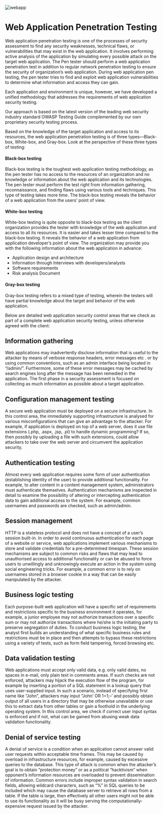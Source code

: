 ![webapp](https://static.javatpoint.com/blog/images/web-application.png)

# Web Application Penetration Testing
Web application penetration testing is one of the processes of security assessment to find any security weaknesses, technical flaws, or vulnerabilities that may exist in the web application. It involves performing active analysis of the application by simulating every possible attack on the target web application. The Pen tester should perform a web application penetration test in addition to regular network penetration testing to ensure the security of organization’s web application. During web application pen testing, the pen tester tries to find and exploit web application vulnerabilities to determine what information and access they can gain.


Each application and environment is unique, however, we have developed a unified methodology that addresses the requirements of web application security testing.

Our approach is based on the latest version of the leading web security industry standard OWASP Testing Guide complemented by our own proprietary security testing process.

Based on the knowledge of the target application and access to its resources, the web application penetration testing is of three types—Black-box, White-box, and Gray-box. Look at the perspective of these three types of testing:

#### Black-box testing

Black-box testing is the toughest web application testing methodology, as the pen tester has no access to the resources of an organization and no knowledge or information about the web application and its technologies. The pen tester must perform the test right from information gathering, reconnaissance, and finding flaws using various tools and techniques. This type of testing takes more time. The black-box testing reveals the behavior of a web application from the users’ point of view.

#### White-box testing

White-box testing is quite opposite to black-box testing as the client organization provides the tester with knowledge of the web application and access to all its resources. It is easier and takes lesser time compared to the black-box testing. It reveals the behavior of a web application from application developer’s point of view. The organization may provide you with the following information about the web application in advance:

- Application design and architecture
- Information through Interviews with developers/analysts
- Software requirements
- Risk analysis Document

#### Gray-box testing 

Gray-box testing refers to a mixed type of testing, wherein the testers will have partial knowledge about the target and behavior of the web application.

Below are detailed web application security control areas that we check as part of a complete web application security testing, unless otherwise agreed with the client:

## Information gathering

Web applications may inadvertently disclose information that is useful to the attacker by means of verbose response headers, error messages etc . or by using common conventions, such as an admin interface being located in “/admin/”. Furthermore, some of these error messages may be cached by search engines long after the message has been remedied in the application. The first phase in a security assessment is focused on collecting as much  information as possible about a target application.

## Configuration management testing

A secure web application must be deployed on a secure infrastructure. In this control area, the immediately supporting infrastructure is analysed for various misconfigurations that can give an advantage to the attacker. For example, if application is deployed on top of a web server, does it use file extensions (.php, .aspx, .jsp, .pl) to handle dynamic programming? If so, then possibly by uploading a file with such extensions, could allow attackers to take over the web server and circumvent the application security.

## Authentication testing

Almost every web application requires some form of user authentication (establishing identity of the user) to provide additional functionality. For example, to alter content in a content management system, administrators must authenticate themselves. Authentication mechanisms are inspected in detail to examine the possibility of altering or intercepting authentication data to gain additional access to the system. For example, common usernames and passwords are checked, such as admin/admin.

## Session management

HTTP is a stateless protocol and does not have a concept of a user’s session built-in. In order to avoid continuous authentication for each page of a website or service, web applications implement various mechanisms to store and validate credentials for a pre-determined timespan. These session mechanisms are subject to common risks and flaws that may lead to unauthorised access to additional functionality or can be abused to force users to unwillingly and unknowingly execute an action in the system using social engineering tricks. For example, a common error is to rely on usernames stored in a browser cookie in a way that can be easily manipulated by the attacker.

## Business logic testing

Each purpose-built web application will have a specific set of requirements and restrictions specific to the business environment it operates, for example, a junior employee may not authorize transactions over a specific sum or may not authorize transactions where he/she is the initiating party to preserve segregation of duties. To conduct business logic testing, the analyst first builds an understanding of what specific business rules and restrictions must be in place and then attempts to bypass these restrictions using a variety of tests, such as form field tampering, forced browsing etc.

## Data validation testing

Web applications must accept only valid data, e.g. only valid dates, no spaces in e-mail, only plain text in comments areas. If such checks are not enforced, attackers may hijack the execution flow of the program, for example by inserting a portion of a SQL statement in a lookup query that uses user-supplied input. In such a scenario, instead of specifying first name like “John”, attackers may input “John’ OR 1=1;–’ and possibly obtain output of all users in a directory that may be otherwise unavailable or use this to extract data from other tables or gain a foothold in the underlying operating system. In this control area, we check if correct user input syntax is enforced and if not, what can be gained from abusing weak data validation functionality.

## Denial of service testing

A denial of service is a condition when an application cannot answer valid user requests within acceptable time frames. This may be caused by overload in infrastructure resources, for example, caused by excessive queries to the database. This type of attack is common when the attacker’s goal is to obtain “protection money” or as a political “hacktivism” when
opponent’s information resources are overloaded to prevent dissemination of information. Common errors include improper syntax validation in search fields, allowing wildcard characters, such as “%” in SQL queries to be included which may cause the database server to retrieve all rows from a table. If the table is large, then effectively all other users might not be able to use its functionality as it will be busy serving the computationally-expensive request issued by the attacker.
